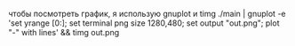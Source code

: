 чтобы посмотреть график, я использую gnuplot и timg
./main | gnuplot -e 'set yrange [0:]; set terminal png size 1280,480; set output "out.png"; plot "-" with lines' && timg out.png
